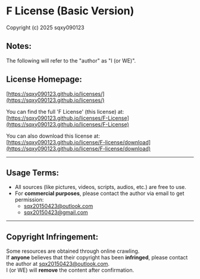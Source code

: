# F License (Basic Version)

Copyright (c) 2025 sqxy090123

## Notes:
The following will refer to the "author" as "I (or WE)".

## License Homepage:
[https://sqxy090123.github.io/licenses/](https://sqxy090123.github.io/licenses/)

You can find the full 'F License' (this license) at:
[https://sqxy090123.github.io/licenses/F-License](https://sqxy090123.github.io/licenses/F-License)

You can also download this license at:
[https://sqxy090123.github.io/license/F-license/download](https://sqxy090123.github.io/license/F-license/download)

---

## Usage Terms:
- All sources (like pictures, videos, scripts, audios, etc.) are free to use.
- For **commercial purposes**, please contact the author via email to get permission:
  - <sqx20150423@outlook.com>
  - <sqx20150423@gmail.com>

---

## Copyright Infringement:
Some resources are obtained through online crawling.  
If **anyone** believes that their copyright has been **infringed**, please contact the author at <sqx20150423@outlook.com>.  
I (or WE) will **remove** the content after confirmation.